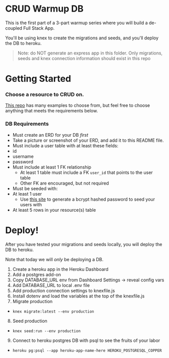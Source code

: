 # CRUD Warmup DB

This is the first part of a 3-part warmup series where you will build a de-coupled Full Stack App.

You'll be using knex to create the migrations and seeds, and you'll deploy the DB to heroku.

>Note: do NOT generate an express app in this folder. Only migrations, seeds and knex connection information should exist in this repo

# Getting Started

### Choose a resource to CRUD on.

[This repo](https://github.com/gSchool/CRUD_Practice_Examples) has many examples to choose from, but feel free to choose anything that meets the requirements below.

### DB Requirements

* Must create an ERD for your DB _first_
 * Take a picture or screenshot of your ERD, and add it to this README file.
* Must include a user table with at least these fields:
 * id
 * username
 * password
* Must include at least 1 FK relationship
  * At least 1 table must include a FK `user_id` that points to the user table
  * Other FK are encouraged, but not required
* Must be seeded with:
 * At least 1 user
   * Use [this site](https://www.dailycred.com/article/bcrypt-calculator) to generate a bcrypt hashed password to seed your users with
 * At least 5 rows in your resource(s) table

# Deploy!

After you have tested your migrations and seeds locally, you will deploy the DB to heroku.

Note that today we will _only_ be deploying a DB.

1. Create a heroku app in the Heroku Dashboard
2. Add a postgres add-on
3. Copy DATABASE_URL env from Dashboard Settings -> reveal config vars
4. Add DATABASE_URL to local .env file
5. Add production connection settings to knexfile.js
6. Install dotenv and load the variables at the top of the knexfile.js
7. Migrate production
  * `knex migrate:latest --env production`
8. Seed production
  * `knex seed:run --env production`
9. Connect to heroku postgres DB with psql to see the fruits of your labor
  * `heroku pg:psql --app heroku-app-name-here HEROKU_POSTGRESQL_COPPER`
